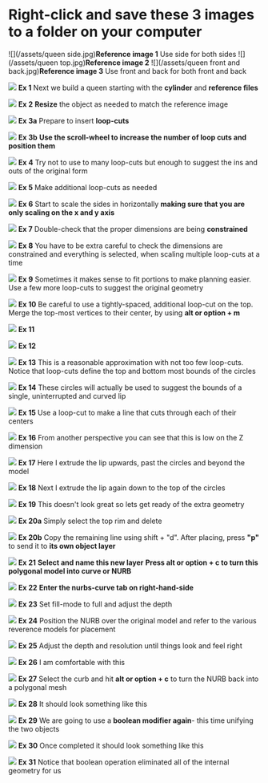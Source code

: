 # Right-click and save these 3 images to a folder on your computer

![](/assets/queen side.jpg)**Reference image 1**
Use side for both sides
![](/assets/queen top.jpg)**Reference image 2**
![](/assets/queen front and back.jpg)**Reference image 3**
Use front and back for both front and back

![](/assets/H_1.jpg)
**Ex 1**
Next we build a queen starting with the **cylinder** and **reference files**

![](/assets/H_2.jpg)
**Ex 2**
**Resize** the object as needed to match the reference image

![](/assets/H_3.jpg)
**Ex 3a**
Prepare to insert **loop-cuts**

![](/assets/H_3b.jpg)
**Ex 3b**
**Use the scroll-wheel to increase the number of loop cuts and position them**

![](/assets/H_4.jpg)
**Ex 4**
Try not to use to many loop-cuts but enough to suggest the ins and outs of the original form

![](/assets/H_5.jpg)
**Ex 5**
Make additional loop-cuts as needed

![](/assets/H_6.jpg)
**Ex 6**
Start to scale the sides in horizontally **making sure that you are only scaling on the x and y axis**

![](/assets/H_7.jpg)
**Ex 7**
Double-check that the proper dimensions are being **constrained**

![](/assets/H_8.jpg)
**Ex 8**
You have to be extra careful to check the dimensions are constrained and everything is selected, when scaling multiple loop-cuts at a time

![](/assets/H_9.jpg)
**Ex 9**
Sometimes it makes sense to fit portions to make planning easier. Use a few more loop-cuts to suggest the original geometry

![](/assets/H_10.jpg)
**Ex 10**
Be careful to use a tightly-spaced, additional loop-cut on the top. Merge the top-most vertices to their center, by using **alt or option + m**

![](/assets/H_11.jpg)
**Ex 11**

![](/assets/H_12.jpg)
**Ex 12**

![](/assets/H_13.jpg)
**Ex 13**
This is a reasonable approximation with not too few loop-cuts. Notice that loop-cuts define the top and bottom most bounds of the circles

![](/assets/H_14.jpg)
**Ex 14**
These circles will actually be used to suggest the bounds of a single, uninterrupted and curved lip

![](/assets/H_15.jpg)
**Ex 15**
Use a loop-cut to make a line that cuts through each of their centers

![](/assets/H_16.jpg)
**Ex 16**
From another perspective you can see that this is low on the Z dimension

![](/assets/H_17.jpg)
**Ex 17**
Here I extrude the lip upwards, past the circles and beyond the model

![](/assets/H_18c.jpg)
**Ex 18**
Next I extrude the lip again down to the top of the circles

![](/assets/H_19.jpg)
**Ex 19**
This doesn't look great so lets get ready of the extra geometry

![](/assets/H_20.jpg)
**Ex 20a**
Simply select the top rim and delete

![](/assets/H_20a.jpg)
**Ex 20b**
Copy the remaining line using shift + "d". After placing, press **"p"** to send it to **its own object layer**

![](/assets/H_21.jpg)
**Ex 21**
**Select and name this new layer** **Press alt or option + c to turn this polygonal model into curve or NURB**

![](/assets/H_22.jpg)
**Ex 22**
**Enter the nurbs-curve tab on right-hand-side**

![](/assets/H_23.jpg)
**Ex 23**
Set fill-mode to full and adjust the depth

![](/assets/H_24.jpg)
**Ex 24**
Position the NURB over the original model and refer to the various reverence models for placement

![](/assets/H_25.jpg)
**Ex 25**
Adjust the depth and resolution until things look and feel right

![](/assets/H_26.jpg)
**Ex 26**
I am comfortable with this

![](/assets/H_27.jpg)
**Ex 27**
Select the curb and hit **alt or option + c** to turn the NURB back into a polygonal mesh

![](/assets/H_28.jpg)
**Ex 28**
It should look something like this

![](/assets/H_29.jpg)
**Ex 29**
We are going to use a **boolean modifier again**- this time unifying the two objects

![](/assets/H_30.jpg)
**Ex 30**
Once completed it should look something like this

![](/assets/H_31.jpg)
**Ex 31**
Notice that boolean operation eliminated all of the internal geometry for us




